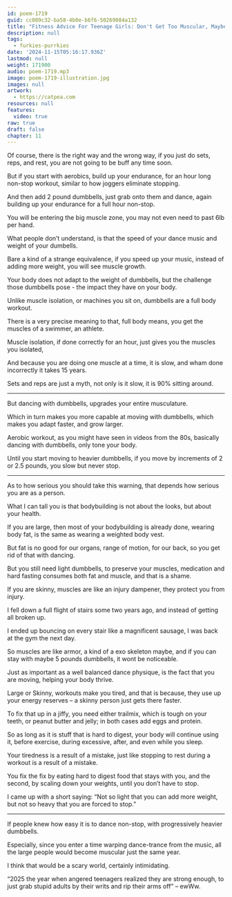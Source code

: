 ```yaml
---
id: poem-1719
guid: cc089c32-ba58-4b0e-b6f6-50269084a132
title: "Fitness Advice For Teenage Girls: Don't Get Too Muscular, Maybe?"
description: null
tags:
  - furkies-purrkies
date: '2024-11-15T05:16:17.936Z'
lastmod: null
weight: 171900
audio: poem-1719.mp3
image: poem-1719-illustration.jpg
images: null
artwork:
  - https://catpea.com
resources: null
features:
  video: true
raw: true
draft: false
chapter: 11
---
```


Of course, there is the right way and the wrong way,
if you just do sets, reps, and rest, you are not going to be buff any time soon.

But if you start with aerobics, build up your endurance,
for an hour long non-stop workout, similar to how joggers eliminate stopping.

And then add 2 pound dumbbells, just grab onto them and dance,
again building up your endurance for a full hour non-stop.

You will be entering the big muscle zone,
you may not even need to past 6lb per hand.

What people don’t understand,
is that the speed of your dance music and weight of your dumbells.

Bare a kind of a strange equivalence, if you speed up your music,
instead of adding more weight, you will see muscle growth.

Your body does not adapt to the weight of dumbbells,
but the challenge those dumbbells pose - the impact they have on your body.

Unlike muscle isolation, or machines you sit on,
dumbbells are a full body workout.

There is a very precise meaning to that,
full body means, you get the muscles of a swimmer, an athlete.

Muscle isolation, if done correctly for an hour,
just gives you the muscles you isolated,

And because you are doing one muscle at a time, it is slow,
and wham done incorrectly it takes 15 years.

Sets and reps are just a myth, not only is it slow,
it is 90% sitting around.

---

But dancing with dumbbells,
upgrades your entire musculature.

Which in turn makes you more capable at moving with dumbbells,
which makes you adapt faster, and grow larger.

Aerobic workout, as you might have seen in videos from the 80s,
basically dancing with dumbbells, only tone your body.

Until you start moving to heavier dumbbells,
if you move by increments of 2 or 2.5 pounds, you slow but never stop.

---

As to how serious you should take this warning,
that depends how serious you are as a person.

What I can tall you is that bodybuilding is not about the looks,
but about your health.

If you are large, then most of your bodybuilding is already done,
wearing body fat, is the same as wearing a weighted body vest.

But fat is no good for our organs, range of motion, for our back,
so you get rid of that with dancing.

But you still need light dumbbells, to preserve your muscles,
medication and hard fasting consumes both fat and muscle, and that is a shame.

If you are skinny, muscles are like an injury dampener,
they protect you from injury.

I fell down a full flight of stairs some two years ago,
and instead of getting all broken up.

I ended up bouncing on every stair like a magnificent sausage,
I was back at the gym the next day.

So muscles are like armor, a kind of a exo skeleton maybe,
and if you can stay with maybe 5 pounds dumbbells, it wont be noticeable.

Just as important as a well balanced dance physique,
is the fact that you are moving, helping your body thrive.

Large or Skinny, workouts make you tired, and that is because,
they use up your energy reserves – a skinny person just gets there faster.

To fix that up in a jiffy, you need either trailmix, which is tough on your teeth,
or peanut butter and jelly; in both cases add eggs and protein.

So as long as it is stuff that is hard to digest, your body will continue using it,
before exercise, during excessive, after, and even while you sleep.

Your tiredness is a result of a mistake,
just like stopping to rest during a workout is a result of a mistake.

You fix the fix by eating hard to digest food that stays with you,
and the second, by scaling down your weights, until you don’t have to stop.

I came up with a short saying: “Not so light that you can add more weight,
but not so heavy that you are forced to stop.”

---

If people knew how easy it is to dance non-stop,
with progressively heavier dumbbells.

Especially, since you enter a time warping dance-trance from the music,
all the large people would become muscular just the same year.

I think that would be a scary world,
certainly intimidating.

“2025 the year when angered teenagers realized they are strong enough,
to just grab stupid adults by their writs and rip their arms off” – ewWw.
